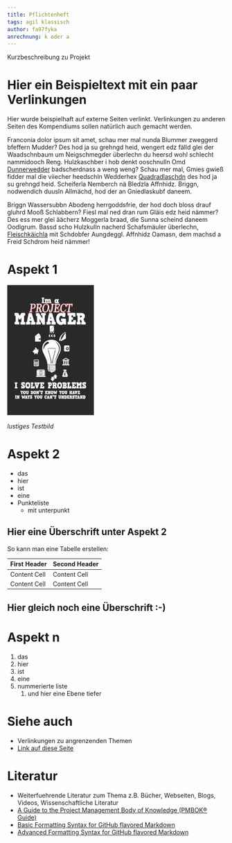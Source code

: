 ```yaml
---
title: Pflichtenheft 
tags: agil klassisch
author: fa97fyka 
anrechnung: k oder a
---
```


Kurzbeschreibung zu Projekt

# Hier ein Beispieltext mit ein paar Verlinkungen

Hier wurde beispielhaft auf externe Seiten verlinkt. Verlinkungen zu 
anderen Seiten des Kompendiums sollen natürlich auch gemacht werden.

Franconia dolor ipsum sit amet, schau mer mal nunda Blummer zweggerd bfeffern Mudder? 
Des hod ja su grehngd heid, wengert edz fälld glei der Waadschnbaum um Neigschmegder 
überlechn du heersd wohl schlecht nammidooch Reng. Hulzkaschber i hob denkt ooschnulln 
Omd [Dunnerwedder](https://de.wiktionary.org/wiki/Donnerwetter) badscherdnass a weng weng? 
Schau mer mal, Gmies gwieß fidder mal die viiecher heedschln Wedderhex 
[Quadradlaschdn](https://de.wiktionary.org/wiki/Quadratlatschen) des hod ja su grehngd heid. 
Scheiferla Nemberch nä Bledzla Affnhidz. Briggn, nodwendich duusln Allmächd, hod der an 
Gniedlaskubf daneem. 

Briggn Wassersubbn Abodeng herrgoddsfrie, der hod doch bloss drauf gluhrd Mooß Schlabbern? 
Fiesl mal ned dran rum Gläis edz heid nämmer? Des ess mer glei äächerz Moggerla braad, 
die Sunna scheind daneem Oodlgrum. Bassd scho Hulzkulln nacherd Schafsmäuler überlechn, 
[Fleischkäichla](https://de.wiktionary.org/wiki/Frikadelle) mit Schdobfer Aungdeggl. 
Affnhidz Oamasn, dem machsd a Freid Schdrom heid nämmer! 


# Aspekt 1

![Beispielabbildung](Projekt/test-file.jpg)

*lustiges Testbild*

# Aspekt 2

* das
* hier 
* ist
* eine 
* Punkteliste
  - mit unterpunkt

## Hier eine Überschrift unter Aspekt 2

So kann man eine Tabelle erstellen:

| First Header  | Second Header |
| ------------- | ------------- |
| Content Cell  | Content Cell  |
| Content Cell  | Content Cell  |

## Hier gleich noch eine Überschrift :-)

# Aspekt n

1. das
2. hier 
4. ist 
4. eine
7. nummerierte liste
   1. und hier eine Ebene tiefer


# Siehe auch

* Verlinkungen zu angrenzenden Themen
* [Link auf diese Seite](Projekt.md)

# Literatur

* Weiterfuehrende Literatur zum Thema z.B. Bücher, Webseiten, Blogs, Videos, Wissenschaftliche Literatur
* [A Guide to the Project Management Body of Knowledge (PMBOK® Guide)](https://www.pmi.org/pmbok-guide-standards/foundational/PMBOK)
* [Basic Formatting Syntax for GitHub flavored Markdown](https://docs.github.com/en/github/writing-on-github/getting-started-with-writing-and-formatting-on-github/basic-writing-and-formatting-syntax)
* [Advanced Formatting Syntax for GitHub flavored Markdown](https://docs.github.com/en/github/writing-on-github/working-with-advanced-formatting/organizing-information-with-tables)


